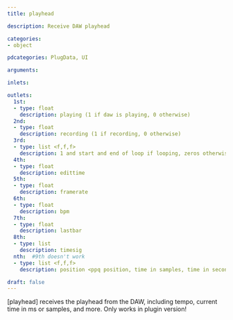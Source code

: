 ```yaml
---
title: playhead

description: Receive DAW playhead

categories:
- object

pdcategories: PlugData, UI

arguments:

inlets:

outlets:
  1st:
  - type: float
    description: playing (1 if daw is playing, 0 otherwise)
  2nd:
  - type: float
    description: recording (1 if recording, 0 otherwise)
  3rd:
  - type: list <f,f,f>
    description: 1 and start and end of loop if looping, zeros otherwise
  4th:
  - type: float
    description: edittime
  5th:
  - type: float
    description: framerate
  6th:
  - type: float
    description: bpm
  7th:
  - type: float
    description: lastbar
  8th:
  - type: list
    description: timesig
  nth:  #9th doesn't work
  - type: list <f,f,f>
    description: position <ppq position, time in samples, time in seconds>

draft: false
---
```


[playhead] receives the playhead from the DAW, including tempo, current time in ms or samples, and more. Only works in plugin version!

